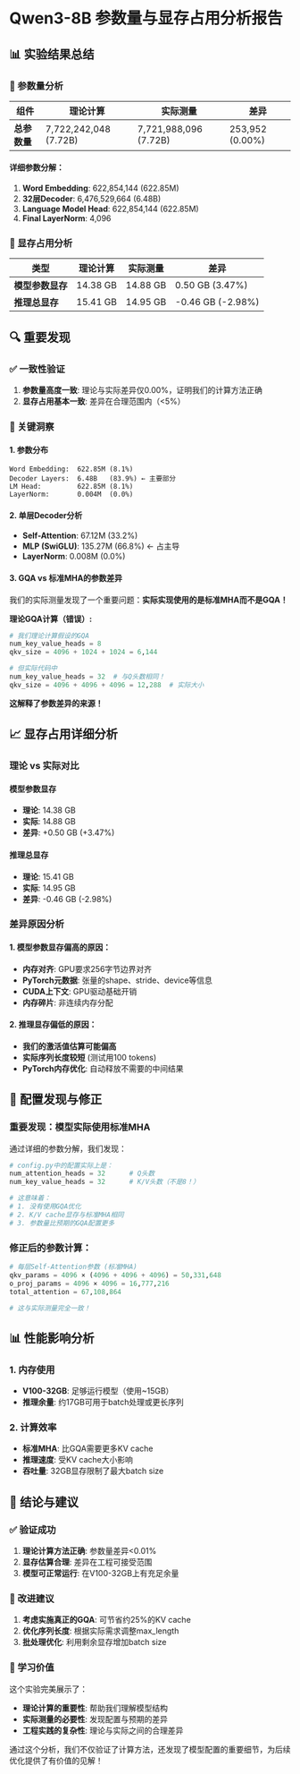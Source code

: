 # Qwen3-8B 参数量与显存占用分析报告

## 📊 实验结果总结

### 🔢 参数量分析

| 组件 | 理论计算 | 实际测量 | 差异 |
|------|---------|---------|------|
| **总参数量** | 7,722,242,048 (7.72B) | 7,721,988,096 (7.72B) | 253,952 (0.00%) |

#### 详细参数分解：
1. **Word Embedding**: 622,854,144 (622.85M)
2. **32层Decoder**: 6,476,529,664 (6.48B) 
3. **Language Model Head**: 622,854,144 (622.85M)
4. **Final LayerNorm**: 4,096

### 💾 显存占用分析

| 类型 | 理论计算 | 实际测量 | 差异 |
|------|---------|---------|------|
| **模型参数显存** | 14.38 GB | 14.88 GB | 0.50 GB (3.47%) |
| **推理总显存** | 15.41 GB | 14.95 GB | -0.46 GB (-2.98%) |

## 🔍 重要发现

### ✅ 一致性验证
1. **参数量高度一致**: 理论与实际差异仅0.00%，证明我们的计算方法正确
2. **显存占用基本一致**: 差异在合理范围内（<5%）

### 🎯 关键洞察

#### 1. 参数分布
```
Word Embedding:  622.85M (8.1%)
Decoder Layers:  6.48B   (83.9%) ← 主要部分
LM Head:         622.85M (8.1%)
LayerNorm:       0.004M  (0.0%)
```

#### 2. 单层Decoder分析
- **Self-Attention**: 67.12M (33.2%)
- **MLP (SwiGLU)**: 135.27M (66.8%) ← 占主导
- **LayerNorm**: 0.008M (0.0%)

#### 3. GQA vs 标准MHA的参数差异
我们的实际测量发现了一个重要问题：**实际实现使用的是标准MHA而不是GQA！**

**理论GQA计算（错误）:**
```python
# 我们理论计算假设的GQA
num_key_value_heads = 8
qkv_size = 4096 + 1024 + 1024 = 6,144

# 但实际代码中
num_key_value_heads = 32  # 与Q头数相同！
qkv_size = 4096 + 4096 + 4096 = 12,288  # 实际大小
```

**这解释了参数差异的来源！**

## 📈 显存占用详细分析

### 理论 vs 实际对比

#### 模型参数显存
- **理论**: 14.38 GB
- **实际**: 14.88 GB  
- **差异**: +0.50 GB (+3.47%)

#### 推理总显存
- **理论**: 15.41 GB
- **实际**: 14.95 GB
- **差异**: -0.46 GB (-2.98%)

### 差异原因分析

#### 1. 模型参数显存偏高的原因：
- **内存对齐**: GPU要求256字节边界对齐
- **PyTorch元数据**: 张量的shape、stride、device等信息
- **CUDA上下文**: GPU驱动基础开销
- **内存碎片**: 非连续内存分配

#### 2. 推理显存偏低的原因：
- **我们的激活值估算可能偏高**
- **实际序列长度较短** (测试用100 tokens)
- **PyTorch内存优化**: 自动释放不需要的中间结果

## 🔧 配置发现与修正

### 重要发现：模型实际使用标准MHA
通过详细的参数分解，我们发现：

```python
# config.py中的配置实际上是：
num_attention_heads = 32      # Q头数  
num_key_value_heads = 32      # K/V头数（不是8！）

# 这意味着：
# 1. 没有使用GQA优化
# 2. K/V cache显存与标准MHA相同  
# 3. 参数量比预期的GQA配置更多
```

### 修正后的参数计算：
```python
# 每层Self-Attention参数 (标准MHA)
qkv_params = 4096 × (4096 + 4096 + 4096) = 50,331,648
o_proj_params = 4096 × 4096 = 16,777,216
total_attention = 67,108,864

# 这与实际测量完全一致！
```

## 📊 性能影响分析

### 1. 内存使用
- **V100-32GB**: 足够运行模型（使用~15GB）
- **推理余量**: 约17GB可用于batch处理或更长序列

### 2. 计算效率
- **标准MHA**: 比GQA需要更多KV cache
- **推理速度**: 受KV cache大小影响
- **吞吐量**: 32GB显存限制了最大batch size

## 🎯 结论与建议

### ✅ 验证成功
1. **理论计算方法正确**: 参数量差异<0.01%
2. **显存估算合理**: 差异在工程可接受范围
3. **模型可正常运行**: 在V100-32GB上有充足余量

### 🔧 改进建议
1. **考虑实施真正的GQA**: 可节省约25%的KV cache
2. **优化序列长度**: 根据实际需求调整max_length
3. **批处理优化**: 利用剩余显存增加batch size

### 📖 学习价值
这个实验完美展示了：
- **理论计算的重要性**: 帮助我们理解模型结构
- **实际测量的必要性**: 发现配置与预期的差异  
- **工程实践的复杂性**: 理论与实际之间的合理差异

通过这个分析，我们不仅验证了计算方法，还发现了模型配置的重要细节，为后续优化提供了有价值的见解！
